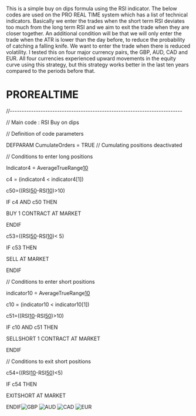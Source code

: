 This is a simple buy on dips formula using the RSI indicator. The below codes are used on the PRO REAL TIME system which has a list of technical indicators. Basically we enter the trades when the short term RSI deviates too much from the long term RSI and we aim to exit the trade when they are closer together. An additional condition will be that we will only enter the trade when the ATR is lower than the day before, to reduce the probability of catching a falling knife. We want to enter the trade when there is reduced volatility. I tested this on four major currency pairs, the GBP, AUD, CAD and EUR. All four currencies experienced upward movements in the equity curve using this strategy, but this strategy works better in the last ten years compared to the periods before that.

# PROREALTIME


//-------------------------------------------------------------------------

// Main code : RSI Buy on dips 

// Definition of code parameters

DEFPARAM CumulateOrders = TRUE // Cumulating positions deactivated


// Conditions to enter long positions

Indicator4 = AverageTrueRange[10](close)

c4 = (indicator4 < indicator4[1])

c50=((RSI[50](close)-RSI[10](close))>10)


IF c4 AND c50 THEN

BUY 1 CONTRACT AT MARKET

ENDIF

c53=((RSI[50](close)-RSI[10](close))< 5)

IF c53 THEN

SELL AT MARKET

ENDIF

// Conditions to enter short positions

indicator10 = AverageTrueRange[10](close)

c10 = (indicator10 < indicator10[1])

c51=((RSI[10](close)-RSI[50](close))>10)

IF c10 AND c51 THEN

SELLSHORT 1 CONTRACT AT MARKET

ENDIF

// Conditions to exit short positions

c54=((RSI[10](close)-RSI[50](close))<5)

IF c54 THEN

EXITSHORT AT MARKET

ENDIF![GBP](https://user-images.githubusercontent.com/67822973/103166972-2c2be080-4862-11eb-8d8e-2abbe458bedf.PNG)
![AUD](https://user-images.githubusercontent.com/67822973/103166973-2df5a400-4862-11eb-939b-40e8dfdaca5c.PNG)
![CAD](https://user-images.githubusercontent.com/67822973/103166974-2f26d100-4862-11eb-88bc-f8c3cc1342dd.PNG)
![EUR](https://user-images.githubusercontent.com/67822973/103166975-2fbf6780-4862-11eb-8ea7-9a325b65a3c6.PNG)
